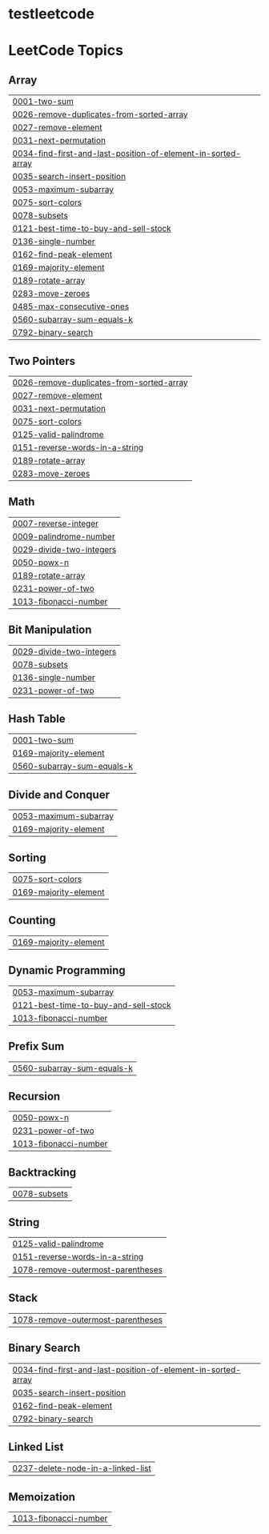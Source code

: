 # testleetcode
<!---LeetCode Topics Start-->
# LeetCode Topics
## Array
|  |
| ------- |
| [0001-two-sum](https://github.com/sujit5020/testleetcode/tree/master/0001-two-sum) |
| [0026-remove-duplicates-from-sorted-array](https://github.com/sujit5020/testleetcode/tree/master/0026-remove-duplicates-from-sorted-array) |
| [0027-remove-element](https://github.com/sujit5020/testleetcode/tree/master/0027-remove-element) |
| [0031-next-permutation](https://github.com/sujit5020/testleetcode/tree/master/0031-next-permutation) |
| [0034-find-first-and-last-position-of-element-in-sorted-array](https://github.com/sujit5020/testleetcode/tree/master/0034-find-first-and-last-position-of-element-in-sorted-array) |
| [0035-search-insert-position](https://github.com/sujit5020/testleetcode/tree/master/0035-search-insert-position) |
| [0053-maximum-subarray](https://github.com/sujit5020/testleetcode/tree/master/0053-maximum-subarray) |
| [0075-sort-colors](https://github.com/sujit5020/testleetcode/tree/master/0075-sort-colors) |
| [0078-subsets](https://github.com/sujit5020/testleetcode/tree/master/0078-subsets) |
| [0121-best-time-to-buy-and-sell-stock](https://github.com/sujit5020/testleetcode/tree/master/0121-best-time-to-buy-and-sell-stock) |
| [0136-single-number](https://github.com/sujit5020/testleetcode/tree/master/0136-single-number) |
| [0162-find-peak-element](https://github.com/sujit5020/testleetcode/tree/master/0162-find-peak-element) |
| [0169-majority-element](https://github.com/sujit5020/testleetcode/tree/master/0169-majority-element) |
| [0189-rotate-array](https://github.com/sujit5020/testleetcode/tree/master/0189-rotate-array) |
| [0283-move-zeroes](https://github.com/sujit5020/testleetcode/tree/master/0283-move-zeroes) |
| [0485-max-consecutive-ones](https://github.com/sujit5020/testleetcode/tree/master/0485-max-consecutive-ones) |
| [0560-subarray-sum-equals-k](https://github.com/sujit5020/testleetcode/tree/master/0560-subarray-sum-equals-k) |
| [0792-binary-search](https://github.com/sujit5020/testleetcode/tree/master/0792-binary-search) |
## Two Pointers
|  |
| ------- |
| [0026-remove-duplicates-from-sorted-array](https://github.com/sujit5020/testleetcode/tree/master/0026-remove-duplicates-from-sorted-array) |
| [0027-remove-element](https://github.com/sujit5020/testleetcode/tree/master/0027-remove-element) |
| [0031-next-permutation](https://github.com/sujit5020/testleetcode/tree/master/0031-next-permutation) |
| [0075-sort-colors](https://github.com/sujit5020/testleetcode/tree/master/0075-sort-colors) |
| [0125-valid-palindrome](https://github.com/sujit5020/testleetcode/tree/master/0125-valid-palindrome) |
| [0151-reverse-words-in-a-string](https://github.com/sujit5020/testleetcode/tree/master/0151-reverse-words-in-a-string) |
| [0189-rotate-array](https://github.com/sujit5020/testleetcode/tree/master/0189-rotate-array) |
| [0283-move-zeroes](https://github.com/sujit5020/testleetcode/tree/master/0283-move-zeroes) |
## Math
|  |
| ------- |
| [0007-reverse-integer](https://github.com/sujit5020/testleetcode/tree/master/0007-reverse-integer) |
| [0009-palindrome-number](https://github.com/sujit5020/testleetcode/tree/master/0009-palindrome-number) |
| [0029-divide-two-integers](https://github.com/sujit5020/testleetcode/tree/master/0029-divide-two-integers) |
| [0050-powx-n](https://github.com/sujit5020/testleetcode/tree/master/0050-powx-n) |
| [0189-rotate-array](https://github.com/sujit5020/testleetcode/tree/master/0189-rotate-array) |
| [0231-power-of-two](https://github.com/sujit5020/testleetcode/tree/master/0231-power-of-two) |
| [1013-fibonacci-number](https://github.com/sujit5020/testleetcode/tree/master/1013-fibonacci-number) |
## Bit Manipulation
|  |
| ------- |
| [0029-divide-two-integers](https://github.com/sujit5020/testleetcode/tree/master/0029-divide-two-integers) |
| [0078-subsets](https://github.com/sujit5020/testleetcode/tree/master/0078-subsets) |
| [0136-single-number](https://github.com/sujit5020/testleetcode/tree/master/0136-single-number) |
| [0231-power-of-two](https://github.com/sujit5020/testleetcode/tree/master/0231-power-of-two) |
## Hash Table
|  |
| ------- |
| [0001-two-sum](https://github.com/sujit5020/testleetcode/tree/master/0001-two-sum) |
| [0169-majority-element](https://github.com/sujit5020/testleetcode/tree/master/0169-majority-element) |
| [0560-subarray-sum-equals-k](https://github.com/sujit5020/testleetcode/tree/master/0560-subarray-sum-equals-k) |
## Divide and Conquer
|  |
| ------- |
| [0053-maximum-subarray](https://github.com/sujit5020/testleetcode/tree/master/0053-maximum-subarray) |
| [0169-majority-element](https://github.com/sujit5020/testleetcode/tree/master/0169-majority-element) |
## Sorting
|  |
| ------- |
| [0075-sort-colors](https://github.com/sujit5020/testleetcode/tree/master/0075-sort-colors) |
| [0169-majority-element](https://github.com/sujit5020/testleetcode/tree/master/0169-majority-element) |
## Counting
|  |
| ------- |
| [0169-majority-element](https://github.com/sujit5020/testleetcode/tree/master/0169-majority-element) |
## Dynamic Programming
|  |
| ------- |
| [0053-maximum-subarray](https://github.com/sujit5020/testleetcode/tree/master/0053-maximum-subarray) |
| [0121-best-time-to-buy-and-sell-stock](https://github.com/sujit5020/testleetcode/tree/master/0121-best-time-to-buy-and-sell-stock) |
| [1013-fibonacci-number](https://github.com/sujit5020/testleetcode/tree/master/1013-fibonacci-number) |
## Prefix Sum
|  |
| ------- |
| [0560-subarray-sum-equals-k](https://github.com/sujit5020/testleetcode/tree/master/0560-subarray-sum-equals-k) |
## Recursion
|  |
| ------- |
| [0050-powx-n](https://github.com/sujit5020/testleetcode/tree/master/0050-powx-n) |
| [0231-power-of-two](https://github.com/sujit5020/testleetcode/tree/master/0231-power-of-two) |
| [1013-fibonacci-number](https://github.com/sujit5020/testleetcode/tree/master/1013-fibonacci-number) |
## Backtracking
|  |
| ------- |
| [0078-subsets](https://github.com/sujit5020/testleetcode/tree/master/0078-subsets) |
## String
|  |
| ------- |
| [0125-valid-palindrome](https://github.com/sujit5020/testleetcode/tree/master/0125-valid-palindrome) |
| [0151-reverse-words-in-a-string](https://github.com/sujit5020/testleetcode/tree/master/0151-reverse-words-in-a-string) |
| [1078-remove-outermost-parentheses](https://github.com/sujit5020/testleetcode/tree/master/1078-remove-outermost-parentheses) |
## Stack
|  |
| ------- |
| [1078-remove-outermost-parentheses](https://github.com/sujit5020/testleetcode/tree/master/1078-remove-outermost-parentheses) |
## Binary Search
|  |
| ------- |
| [0034-find-first-and-last-position-of-element-in-sorted-array](https://github.com/sujit5020/testleetcode/tree/master/0034-find-first-and-last-position-of-element-in-sorted-array) |
| [0035-search-insert-position](https://github.com/sujit5020/testleetcode/tree/master/0035-search-insert-position) |
| [0162-find-peak-element](https://github.com/sujit5020/testleetcode/tree/master/0162-find-peak-element) |
| [0792-binary-search](https://github.com/sujit5020/testleetcode/tree/master/0792-binary-search) |
## Linked List
|  |
| ------- |
| [0237-delete-node-in-a-linked-list](https://github.com/sujit5020/testleetcode/tree/master/0237-delete-node-in-a-linked-list) |
## Memoization
|  |
| ------- |
| [1013-fibonacci-number](https://github.com/sujit5020/testleetcode/tree/master/1013-fibonacci-number) |
<!---LeetCode Topics End-->